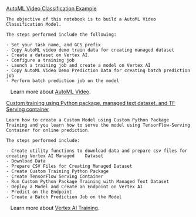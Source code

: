 
[AutoML Video Classification Example](https://github.com/GoogleCloudPlatform/vertex-ai-samples/blob/main/notebooks/official/sdk/SDK_AutoML_Video_Classification.ipynb)

```
The objective of this notebook is to build a AutoML Video Classification Model.

The steps performed include the following:

- Set your task name, and GCS prefix
- Copy AutoML video demo train data for creating managed dataset
- Create a dataset on Vertex AI.
- Configure a training job
- Launch a training job and create a model on Vertex AI
- Copy AutoML Video Demo Prediction Data for creating batch prediction job
- Perform batch prediction job on the model

```

&nbsp;&nbsp;&nbsp;Learn more about [AutoML Video](https://cloud.google.com/vertex-ai/docs/tutorials/video-classification-automl/training).


[Custom training using Python package, managed text dataset, and TF Serving container](https://github.com/GoogleCloudPlatform/vertex-ai-samples/blob/main/notebooks/official/sdk/SDK_Custom_Training_Python_Package_Managed_Text_Dataset_Tensorflow_Serving_Container.ipynb)

```
Learn how to create a Custom Model using Custom Python Package Training and you learn how to serve the model using TensorFlow-Serving Container for online prediction.

The steps performed include:

- Create utility functions to download data and prepare csv files for creating Vertex AI Managed    Dataset
- Download Data
- Prepare CSV Files for Creating Managed Dataset
- Create Custom Training Python Package
- Create TensorFlow Serving Container
- Run Custom Python Package Training with Managed Text Dataset
- Deploy a Model and Create an Endpoint on Vertex AI
- Predict on the Endpoint
- Create a Batch Prediction Job on the Model

```

&nbsp;&nbsp;&nbsp;Learn more about [Vertex AI Training](https://cloud.google.com/vertex-ai/docs/training/custom-training).

